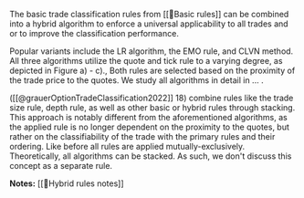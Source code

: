 The basic trade classification rules from [[🔢Basic rules]] can be combined into a hybrid algorithm to enforce a universal applicability to all trades and or to improve the classification performance.

Popular variants include the LR algorithm, the EMO rule, and CLVN method. All three algorithms utilize the quote and tick rule to a varying degree, as depicted in Figure a) - c)., Both rules are selected based on the proximity of the trade price to the quotes. We study all algorithms in detail in ... . 

([[@grauerOptionTradeClassification2022]] 18) combine rules like the trade size rule, depth rule, as well as other basic or hybrid rules through stacking. This approach is notably different from the aforementioned algorithms, as the applied rule is no longer dependent on the proximity to the quotes, but rather on the classifiability of the trade with the primary rules and their ordering. Like before all rules are applied mutually-exclusively. Theoretically, all algorithms can be stacked. As such, we don't discuss this concept as a separate rule.

**Notes:**
[[🔢Hybrid rules notes]]